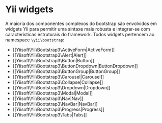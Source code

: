 Yii widgets
===========

A maioria dos componentes complexos do bootstrap são envolvidos em widgets Yii para permitir uma sintaxe mais robusta e integrar-se com
características estruturais do framework. Todos widgets pertencem ao namespace `\yii\bootstrap`:

- [[Yiisoft\Yii\Bootstrap3\ActiveForm|ActiveForm]]
- [[Yiisoft\Yii\Bootstrap3\Alert|Alert]]
- [[Yiisoft\Yii\Bootstrap3\Button|Button]]
- [[Yiisoft\Yii\Bootstrap3\ButtonDropdown|ButtonDropdown]]
- [[Yiisoft\Yii\Bootstrap3\ButtonGroup|ButtonGroup]]
- [[Yiisoft\Yii\Bootstrap3\Carousel|Carousel]]
- [[Yiisoft\Yii\Bootstrap3\Collapse|Collapse]]
- [[Yiisoft\Yii\Bootstrap3\Dropdown|Dropdown]]
- [[Yiisoft\Yii\Bootstrap3\Modal|Modal]]
- [[Yiisoft\Yii\Bootstrap3\Nav|Nav]]
- [[Yiisoft\Yii\Bootstrap3\NavBar|NavBar]]
- [[Yiisoft\Yii\Bootstrap3\Progress|Progress]]
- [[Yiisoft\Yii\Bootstrap3\Tabs|Tabs]]
